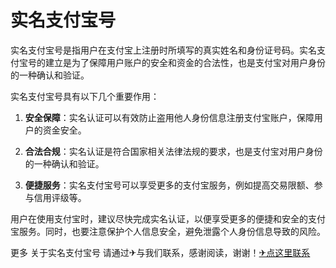 # 实名支付宝号

实名支付宝号是指用户在支付宝上注册时所填写的真实姓名和身份证号码。实名支付宝号的建立是为了保障用户账户的安全和资金的合法性，也是支付宝对用户身份的一种确认和验证。

实名支付宝号具有以下几个重要作用：

1. **安全保障**：实名认证可以有效防止盗用他人身份信息注册支付宝账户，保障用户的资金安全。

2. **合法合规**：实名认证是符合国家相关法律法规的要求，也是支付宝对用户身份的一种确认和验证。

3. **便捷服务**：实名支付宝号可以享受更多的支付宝服务，例如提高交易限额、参与信用评级等。

用户在使用支付宝时，建议尽快完成实名认证，以便享受更多的便捷和安全的支付宝服务。同时，也要注意保护个人信息安全，避免泄露个人身份信息导致的风险。

更多 关于实名支付宝号 请通过✈与我们联系，感谢阅读，谢谢！[✈点这里联系](https://lm.k02.cc)